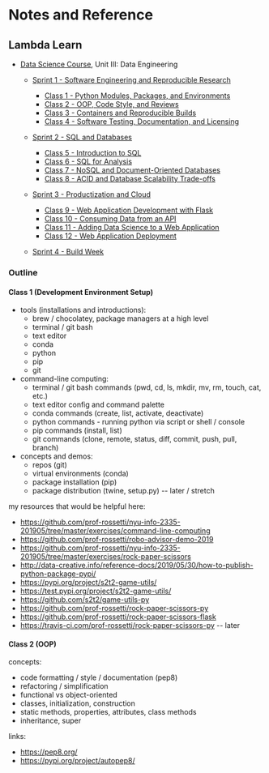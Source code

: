 # Notes and Reference

## Lambda Learn

  + [Data Science Course](https://learn.lambdaschool.com/course/ds), Unit III: Data Engineering

    + [Sprint 1 - Software Engineering and Reproducible Research](https://learn.lambdaschool.com/ds/sprint/recA7O3QeO8AQxsxE)
      + [Class 1 - Python Modules, Packages, and Environments](https://learn.lambdaschool.com/ds/module/recwEPR24pu5LCnA5)
      + [Class 2 - OOP, Code Style, and Reviews](https://learn.lambdaschool.com/ds/module/recqeF16aJfb1UTWF/)
      + [Class 3 - Containers and Reproducible Builds](https://learn.lambdaschool.com/ds/module/recLjxZbBV3Jmrj2T/)
      + [Class 4 - Software Testing, Documentation, and Licensing](https://learn.lambdaschool.com/ds/module/recq9eVVCzZpgeH58/)

    + [Sprint 2 - SQL and Databases](https://learn.lambdaschool.com/ds/sprint/recV8wEgPdwWmUInW)
      + [Class 5 - Introduction to SQL](https://learn.lambdaschool.com/ds/module/recmwiPQG5zueKFCG/)
      + [Class 6 - SQL for Analysis](https://learn.lambdaschool.com/ds/module/recSdx6IFkDxqgxGb/)
      + [Class 7 - NoSQL and Document-Oriented Databases](https://learn.lambdaschool.com/ds/module/rec3JRFsRH2yeALwS/)
      + [Class 8 - ACID and Database Scalability Trade-offs](https://learn.lambdaschool.com/ds/module/rec9c9nW20Sn6TBAO/)

    + [Sprint 3 - Productization and Cloud](https://learn.lambdaschool.com/ds/sprint/recvbdRfBNCqSB4hd)
      + [Class 9 - Web Application Development with Flask](https://learn.lambdaschool.com/ds/module/recKGvwkPaEsfnwDL/)
      + [Class 10 - Consuming Data from an API](https://learn.lambdaschool.com/ds/module/recVFIbE3mpjpVGrj/)
      + [Class 11 - Adding Data Science to a Web Application](https://learn.lambdaschool.com/ds/module/recZOXl2H7Bbd1LMK/)
      + [Class 12 - Web Application Deployment](https://learn.lambdaschool.com/ds/module/recpPYQdaOmZdBSYq/)

    + [Sprint 4 - Build Week](https://learn.lambdaschool.com/ds/sprint/recUobfsXtPc0GUEF)

### Outline

#### Class 1 (Development Environment Setup)

  + tools (installations and introductions):
    + brew / chocolatey, package managers at a high level
    + terminal / git bash
    + text editor
    + conda
    + python
    + pip
    + git
  + command-line computing:
    + terminal / git bash commands (pwd, cd, ls, mkdir, mv, rm, touch, cat, etc.)
    + text editor config and command palette
    + conda commands (create, list, activate, deactivate)
    + python commands - running python via script or shell / console
    + pip commands (install, list)
    + git commands (clone, remote, status, diff, commit, push, pull, branch)
  + concepts and demos:
    + repos (git)
    + virtual environments (conda)
    + package installation (pip)
    + package distribution (twine, setup.py) -- later / stretch

my resources that would be helpful here:
  + https://github.com/prof-rossetti/nyu-info-2335-201905/tree/master/exercises/command-line-computing
  + https://github.com/prof-rossetti/robo-advisor-demo-2019
  + https://github.com/prof-rossetti/nyu-info-2335-201905/tree/master/exercises/rock-paper-scissors
  + http://data-creative.info/reference-docs/2019/05/30/how-to-publish-python-package-pypi/
  + https://pypi.org/project/s2t2-game-utils/
  + https://test.pypi.org/project/s2t2-game-utils/
  + https://github.com/s2t2/game-utils-py
  + https://github.com/prof-rossetti/rock-paper-scissors-py
  + https://github.com/prof-rossetti/rock-paper-scissors-flask
  + https://travis-ci.com/prof-rossetti/rock-paper-scissors-py -- later


#### Class 2 (OOP)

concepts:

  + code formatting / style / documentation (pep8)
  + refactoring / simplification
  + functional vs object-oriented
  + classes, initialization, construction
  + static methods, properties, attributes, class methods
  + inheritance, super

links:
  + https://pep8.org/
  + https://pypi.org/project/autopep8/
